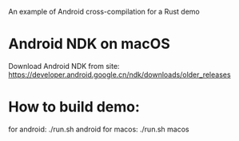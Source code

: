 An example of Android cross-compilation for a Rust demo 

# Android NDK on macOS
Download Android NDK from site: https://developer.android.google.cn/ndk/downloads/older_releases

# How to build demo:
for android: ./run.sh android
for macos: ./run.sh macos 


